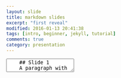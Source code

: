 ```yaml
---
layout: slide
title: markdown slides
excerpt: "first reveal"
modified: 2016-01-13 20:41:38
tags: [intro, beginner, jekyll, tutorial]
comments: true
category: presentation
---
```

<section data-markdown>
  <textarea data-template>
    ## Slide 1
    A paragraph with some text and a [link](http://hakim.se).
    ---
    ## Slide 2
    ---
    ## Slide 3
  </textarea>
</section>
